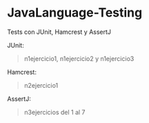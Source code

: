 # JavaLanguage-Testing
Tests con JUnit, Hamcrest y AssertJ

JUnit:
> n1ejercicio1, n1ejercicio2 y n1ejercicio3

Hamcrest:
>n2ejercicio1

AssertJ:
>n3ejercicios del 1 al 7

